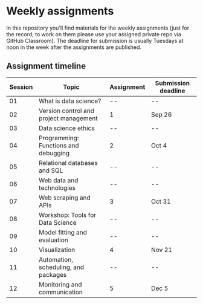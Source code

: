 # Weekly assignments

In this repository you'll find materials for the weekly assignments (just for the record; to work on them please use your assigned private repo via GitHub Classroom). The deadline for submission is usually Tuesdays at noon in the week after the assignments are published.

## Assignment timeline

| Session | Topic | Assignment | Submission deadline |
|---------|-------|-----------|-----------|
| 01 | What is data science? | -- | --  | 
| 02 | Version control and project management | 1 | Sep 26  | 
| 03 | Data science ethics | -- | --  | 
| 04 | Programming: Functions and debugging | 2 | Oct 4  | 
| 05 | Relational databases and SQL | -- | --  | 
| 06 | Web data and technologies | -- | --  | 
| 07 | Web scraping and APIs | 3 | Oct 31 | 
| 08 | Workshop: Tools for Data Science | -- | --  | 
| 09 | Model fitting and evaluation | -- | --  | 
| 10 | Visualization | 4 | Nov 21  | 
| 11 | Automation, scheduling, and packages | -- | -- | 
| 12 | Monitoring and communication | 5 | Dec 5 | 


